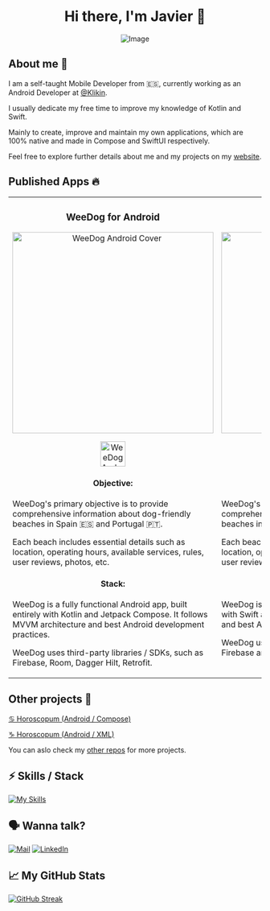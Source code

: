 <div align="center">

# Hi there, I'm Javier 👋

![Image](https://github.com/jarg-147/jarg-147/assets/101630863/ba7e1941-d0ba-40ed-9722-615eea85d281)

</div>

## About me 🙂

I am a self-taught Mobile Developer from 🇪🇸, currently working as an Android Developer at [@Klikin](https://www.klikin.com/).

I usually dedicate my free time to improve my knowledge of Kotlin and Swift.

Mainly to create, improve and maintain my own applications, which are 100% native and made in Compose and SwiftUI
respectively.

Feel free to explore further details about me and my projects on my [website](https://jarg-147.github.io/).

## Published Apps 🔥

<table>  
<tr style="vertical-align:top">
<td width="50%">
<h3 align="center">WeeDog for Android</h3>
<div align="center">
<img src="https://github.com/jarg-147/jarg-147/assets/101630863/491a1c39-55a8-4b06-ad80-5985b30b6824" width="400" alt="WeeDog Android Cover">
<p>
<a href="https://play.google.com/store/apps/details?id=com.bitbiird.weedog" target="_blank">
<img src="https://github.com/jarg-147/jarg-147/assets/101630863/3cab662c-4e28-4cfe-a240-cf0fed0d7386" height="50" alt="WeeDog Android Cover">
</a>
</p>
</div>
<div align="center">
<h4>Objective:</h4>
</div>      
<p>WeeDog's primary objective is to provide comprehensive information about dog-friendly beaches in Spain 🇪🇸 and Portugal 🇵🇹.</p>
<p>Each beach includes essential details such as location, operating hours, available services, rules, user reviews, photos, etc.</p>
<div align="center">
<h4>Stack:</h4>
</div>      
<p>WeeDog is a fully functional Android app, built entirely with Kotlin and Jetpack Compose. It follows MVVM architecture and best Android development practices.<p>
<p>WeeDog uses third-party libraries / SDKs, such as Firebase, Room, Dagger Hilt, Retrofit.</p>
</td>
<td width="50%">
<h3 align="center">WeeDog for iOS</h3>
<div align="center">
<img src="https://github.com/jarg-147/jarg-147/assets/101630863/4ce240fe-b495-46c7-8adb-8a59f5ba4d16" width="400" alt="WeeDog Android Cover">
<p>
<a href="https://apps.apple.com/es/app/weedog-playas-para-perros/id6451301481" target="_blank">
<img src="https://github.com/jarg-147/jarg-147/assets/101630863/29b32577-e8d9-452f-8227-2e32c4dbf4ee" height="50" alt="WeeDog iOS Cover">
</a>
</p>
</div>
<div align="center">
<h4>Objective:</h4>
</div>      
<p>WeeDog's primary objective is to provide comprehensive information about dog-friendly beaches in Spain 🇪🇸 and Portugal 🇵🇹.</p>
<p>Each beach includes essential details such as location, operating hours, available services, rules, user reviews, photos, etc.</p>
<div align="center">
<h4>Stack:</h4>
</div>      
<p>WeeDog is a fully functional iOS app, built entirely with Swift and SwiftUI. It follows MVVM architecture and best Apple development practices.<p>
<p>WeeDog uses third-party libraries / SDKs, such as Firebase and Realm.</p>
</td>
</tr>
</table>

## Other projects 👀

[♋️ Horoscopum (Android / Compose)](https://github.com/jarg-147/HoroscopumCompose)

[♑️ Horoscopum (Android / XML)](https://github.com/jarg-147/HoroscopumXML)

You can aslo check my [other repos](https://github.com/jarg-147?tab=repositories) for more projects.

## ⚡️ Skills / Stack

[![My Skills](https://skillicons.dev/icons?i=kotlin,swift,androidstudio,idea,ktor,gradle,firebase,git,github,postman)](https://skillicons.dev)

## 🗣️ Wanna talk?

[![Mail](https://play-lh.googleusercontent.com/KSuaRLiI_FlDP8cM4MzJ23ml3og5Hxb9AapaGTMZ2GgR103mvJ3AAnoOFz1yheeQBBI=w46-h46-rw)](mailto:contact@jarg147.com)
[![LinkedIn](https://skillicons.dev/icons?i=linkedin)](https://www.linkedin.com/in/javier-romero-gil/)

## 📈 My GitHub Stats

[![GitHub Streak](https://streak-stats.demolab.com?user=jarg-147&theme=material-palenight&border_radius=8&mode=weekly)](https://git.io/streak-stats)

